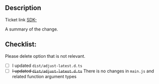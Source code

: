 ## Description

Ticket link [SDK-](https://adjustcom.atlassian.net/browse/SDK-)

A summary of the change.

## Checklist:

Please delete option that is not relevant.

- [ ] I updated `dist/adjust-latest.d.ts`
- [ ] ~~I updated `dist/adjust-latest.d.ts`~~ There is no changes in `main.js` and related function argument types
